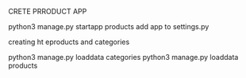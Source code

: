 CRETE PRRODUCT APP

 python3 manage.py startapp products
 add app to settings.py



creating ht eproducts and categories

python3 manage.py loaddata categories
python3 manage.py loaddata products
